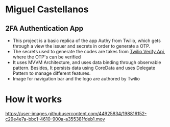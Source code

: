 # Miguel Castellanos

## 2FA Authentication App

- This project is a basic replica of the app Authy from Twilio, which gets through a view the issuer and secrets in order to generate a OTP.
- The secrets used to generate the codes are takes from [Twilio Verify Api](https://verify-totp-1637-ugqh6t.twil.io/index.html), where the OTP's can be verified
- It uses MVVM Architecture, and uses data binding through observable pattern. Besides, It persists data using CoreData and uses Delegate Pattern to manage different features.
- Image for navigation bar and the logo are authored by Twilio

# How it works

https://user-images.githubusercontent.com/44925834/198816152-c29e4e7a-bbc1-4610-900a-a355381fdeb1.mov

